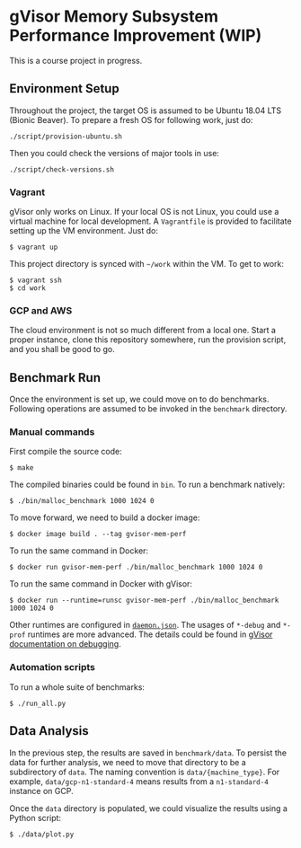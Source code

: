 # gVisor Memory Subsystem Performance Improvement (WIP)

This is a course project in progress.

## Environment Setup

Throughout the project, the target OS is assumed to be Ubuntu 18.04 LTS (Bionic Beaver). To prepare a fresh OS for following work, just do:
```console
./script/provision-ubuntu.sh
```

Then you could check the versions of major tools in use:
```console
./script/check-versions.sh
```

### Vagrant

gVisor only works on Linux. If your local OS is not Linux, you could use a virtual machine for local development. A `Vagrantfile` is provided to facilitate setting up the VM environment. Just do:
```console
$ vagrant up
```

This project directory is synced with `~/work` within the VM. To get to work:
```console
$ vagrant ssh
$ cd work
```

### GCP and AWS

The cloud environment is not so much different from a local one. Start a proper instance, clone this repository somewhere, run the provision script, and you shall be good to go.

## Benchmark Run

Once the environment is set up, we could move on to do benchmarks. Following operations are assumed to be invoked in the `benchmark` directory.

### Manual commands

First compile the source code:
```
$ make
```

The compiled binaries could be found in `bin`. To run a benchmark natively:
```
$ ./bin/malloc_benchmark 1000 1024 0
```

To move forward, we need to build a docker image:
```
$ docker image build . --tag gvisor-mem-perf
```

To run the same command in Docker:
```console
$ docker run gvisor-mem-perf ./bin/malloc_benchmark 1000 1024 0
```

To run the same command in Docker with gVisor:
```console
$ docker run --runtime=runsc gvisor-mem-perf ./bin/malloc_benchmark 1000 1024 0
```

Other runtimes are configured in [`daemon.json`](daemon.json). The usages of `*-debug` and `*-prof` runtimes are more advanced. The details could be found in [gVisor documentation on debugging](https://gvisor.dev/docs/user_guide/debugging/).

### Automation scripts

To run a whole suite of benchmarks:
```console
$ ./run_all.py
```

## Data Analysis

In the previous step, the results are saved in `benchmark/data`. To persist the data for further analysis, we need to move that directory to be a subdirectory of `data`. The naming convention is `data/{machine_type}`. For example, `data/gcp-n1-standard-4` means results from a `n1-standard-4` instance on GCP.

Once the `data` directory is populated, we could visualize the results using a Python script:
```console
$ ./data/plot.py
```
